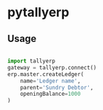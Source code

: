 # pytallyerp

## Usage

```python

import tallyerp
gateway = tallyerp.connect()
erp.master.createLedger(
    name='Ledger name', 
    parent='Sundry Debtor', 
    openingBalance=1000
)

```